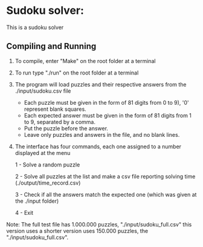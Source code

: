 # Sudoku solver:
This is a sudoku solver

## Compiling and Running
1. To compile, enter "Make" on the root folder at a terminal

2. To run type "./run" on the root folder at a terminal

3. The program will load puzzles and their respective answers from the ./input/sudoku.csv file
	* Each puzzle must be given in the form of 81 digits from 0 to 9), '0' represent blank squares.
	* Each expected answer must be given in the form of 81 digits from 1 to 9, separated by a comma.
	* Put the puzzle before the answer.
	* Leave only puzzles and answers in the file, and no blank lines.

4. The interface has four commands, each one assigned to a number displayed at the menu

	1 - Solve a random puzzle

	2 - Solve all puzzles at the list and make a csv file reporting solving time (./output/time_record.csv)

	3 - Check if all the answers match the expected one (which was given at the ./input folder)

	4 - Exit


Note: The full test file has 1.000.000 puzzles, "./input/sudoku_full.csv" this version uses a shorter version uses 150.000 puzzles, the "./input/sudoku_full.csv".
